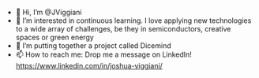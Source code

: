 - 👋 Hi, I’m @JViggiani
- 👀 I’m interested in continuous learning. I love applying new technologies to a wide array of challenges, be they in semiconductors, creative spaces or green energy 
- 🌱 I’m putting together a project called Dicemind
- 📫 How to reach me: Drop me a message on LinkedIn! https://www.linkedin.com/in/joshua-viggiani/
